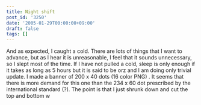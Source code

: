 ```yaml
---
title: Night shift
post_id: '3250'
date: '2005-01-29T00:00:00+09:00'
draft: false
tags: []
---
```


And as expected, I caught a cold. There are lots of things that I want to advance, but as I hear it is unreasonable, I feel that it sounds unnecessary, so I slept most of the time. If I have not pulled a cold, sleep is only enough if it takes as long as 5 hours but it is said to be orz and I am doing only trivial update. I made a banner of 200 x 40 dots (16 color PNG) . It seems that there is more demand for this one than the 234 x 60 dot prescribed by the international standard (?). The point is that I just shrunk down and cut the top and bottom w